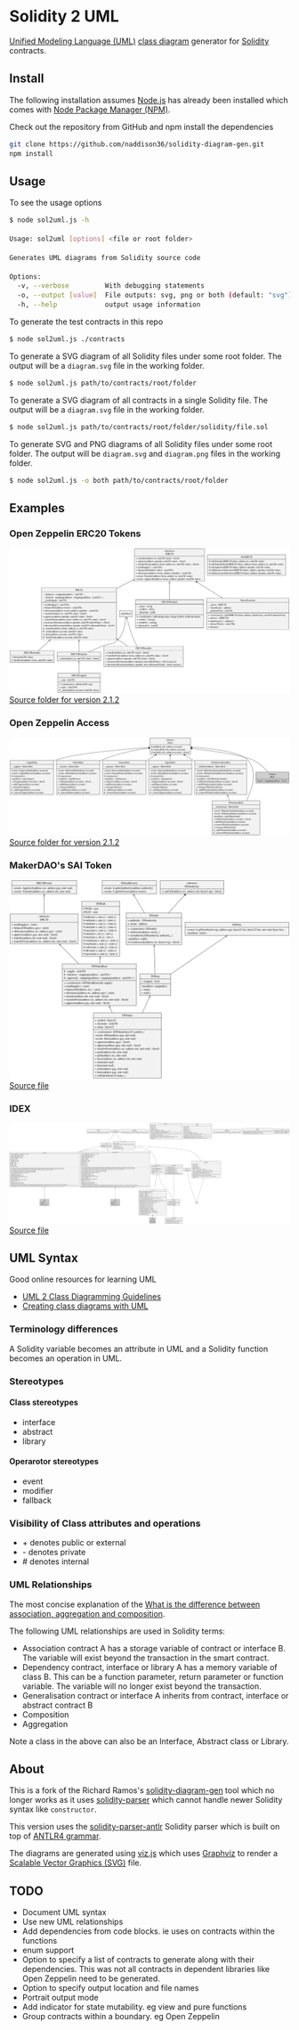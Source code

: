 # Solidity 2 UML
[Unified Modeling Language (UML)](https://en.wikipedia.org/wiki/Unified_Modeling_Language) [class diagram](https://en.wikipedia.org/wiki/Class_diagram) generator for [Solidity](https://solidity.readthedocs.io/) contracts.

## Install

The following installation assumes [Node.js](https://nodejs.org/en/download/) has already been installed which comes with [Node Package Manager (NPM)](https://www.npmjs.com/).

Check out the repository from GitHub and npm install the dependencies
```Bash
git clone https://github.com/naddison36/solidity-diagram-gen.git
npm install
```

## Usage

To see the usage options
```Bash
$ node sol2uml.js -h

Usage: sol2uml [options] <file or root folder>

Generates UML diagrams from Solidity source code

Options:
  -v, --verbose         With debugging statements
  -o, --output [value]  File outputs: svg, png or both (default: "svg")
  -h, --help            output usage information

```

To generate the test contracts in this repo
```Bash
$ node sol2uml.js ./contracts
```

To generate a SVG diagram of all Solidity files under some root folder. The output will be a `diagram.svg` file in the working folder.
```Bash
$ node sol2uml.js path/to/contracts/root/folder
```

To generate a SVG diagram of all contracts in a single Solidity file. The output will be a `diagram.svg` file in the working folder.
```Bash
$ node sol2uml.js path/to/contracts/root/folder/solidity/file.sol
```

To generate SVG and PNG diagrams of all Solidity files under some root folder.  The output will be `diagram.svg` and `diagram.png` files in the working folder.
```Bash
$ node sol2uml.js -o both path/to/contracts/root/folder
```

## Examples

### Open Zeppelin ERC20 Tokens
![Open Zeppelin ERC20](./examples/OpenZeppelinERC20.svg)
[Source folder for version 2.1.2](https://github.com/OpenZeppelin/openzeppelin-solidity/tree/v2.1.2/contracts/token/ERC20)

### Open Zeppelin Access
![Open Zeppelin ERC20](./examples/OpenZeppelinAccess.svg)
[Source folder for version 2.1.2](https://github.com/OpenZeppelin/openzeppelin-solidity/tree/v2.1.2/contracts/access)

### MakerDAO's SAI Token
![dappsys DSToken](./examples/dappsysDSToken.svg)
[Source file](https://github.com/bokkypoobah/MakerDAOSaiContractAudit/blob/master/audit/deployed-contracts/DSTokenSai-0x89d24A6b4CcB1B6fAA2625fE562bDD9a23260359.sol)

### IDEX
![IDEX](./examples/idex.svg)
[Source file](https://github.com/AuroraDAO/idex)

## UML Syntax

Good online resources for learning UML
* [UML 2 Class Diagramming Guidelines](http://www.agilemodeling.com/style/classDiagram.htm)
* [Creating class diagrams with UML](https://www.ionos.com/digitalguide/websites/web-development/class-diagrams-with-uml/)

### Terminology differences

A Solidity variable becomes an attribute in UML and a Solidity function becomes an operation in UML.

### Stereotypes

#### Class stereotypes
* interface
* abstract
* library

#### Operarotor stereotypes

* event
* modifier
* fallback

### Visibility of Class attributes and operations
* \+ denotes public or external
* \- denotes private
* \# denotes internal

### UML Relationships

The most concise explanation of the [What is the difference between association, aggregation and composition](https://stackoverflow.com/questions/885937/what-is-the-difference-between-association-aggregation-and-composition/34069760#34069760).

The following UML relationships are used in Solidity terms:
* Association contract A has a storage variable of contract or interface B. The variable will exist beyond the transaction in the smart contract.
* Dependency contract, interface or library A has a memory variable of class B. This can be a function parameter, return parameter or function variable. The variable will no longer exist beyond the transaction.
* Generalisation contract or interface A inherits from contract, interface or abstract contract B
* Composition 
* Aggregation

Note a class in the above can also be an Interface, Abstract class or Library.

## About

This is a fork of the Richard Ramos's [solidity-diagram-gen](https://github.com/richard-ramos/solidity-diagram-gen) tool which no longer works as it uses [solidity-parser](https://www.npmjs.com/package/solidity-parser/v/0.4.0) which cannot handle newer Solidity syntax like `constructor`.

This version uses the [solidity-parser-antlr](https://github.com/federicobond/solidity-parser-antlr) Solidity parser which is built on top of [ANTLR4 grammar](https://github.com/solidityj/solidity-antlr4).

The diagrams are generated using [viz.js](https://github.com/mdaines/viz.js/) which uses [Graphviz](http://www.graphviz.org/) to render a [Scalable Vector Graphics (SVG)](https://en.wikipedia.org/wiki/Scalable_Vector_Graphics) file.

## TODO

* Document UML syntax
* Use new UML relationships
* Add dependencies from code blocks. ie uses on contracts within the functions
* enum support
* Option to specify a list of contracts to generate along with their dependencies. This was not all contracts in dependent libraries like Open Zeppelin need to be generated.
* Option to specify output location and file names
* Portrait output mode
* Add indicator for state mutability. eg view and pure functions
* Group contracts within a boundary. eg Open Zeppelin


